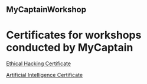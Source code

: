 ## MyCaptainWorkshop

# Certificates for workshops conducted by MyCaptain

[Ethical Hacking Certificate](https://github.com/MBadriNarayanan/MyCaptainWorkshop/blob/master/Ethical%20Hacking%20Certificate.pdf)

[Artificial Intelligence Certificate](https://github.com/MBadriNarayanan/MyCaptainWorkshop/blob/master/Artificial%20Intelligence%20Certificate.pdf)

